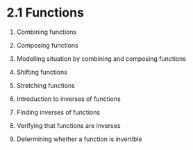 # 2.1 Functions

1. Combining functions

2. Composing functions

3. Modelling situation by combining and composing functions

4. Shifting functions

5. Stretching functions

6. Introduction to inverses of functions

7. Finding inverses of functions

8. Verifying that functions are inverses

9. Determining whether a function is invertible
